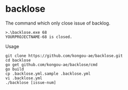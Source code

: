 # backlose

The command which only close issue of backlog.

```
>.\backlose.exe 68
YOURPROJECTNAME-68 is closed.
```

Usage

```
git clone https://github.com/kongou-ae/backlose.git
cd backlose
go get github.com/kongou-ae/backlose/cmd
go build
cp .backlose.yml.sample .backlose.yml
vi .backlose.yml
./backlose [issue-num]
```